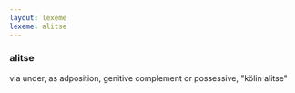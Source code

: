 ```yaml
---
layout: lexeme
lexeme: alitse
---
```


###  alitse 
via under, as adposition, genitive complement or possessive, "kölin alitse"

